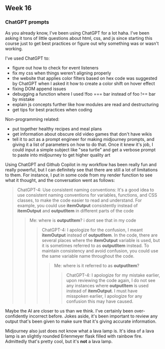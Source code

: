 ## Week 16

### ChatGPT prompts

As you already know, I've been using ChatGPT for a lot haha. I've been asking it tons of little questions about html, css, and js since starting this course just to get best practices or figure out why something was or wasn't working. 

I've used ChatGPT to:
- figure out how to check for event listeners
- fix my css when things weren't aligning properly
- the website that applies color filters based on hex code was suggested by ChatGPT when I asked it how to create a color shift on hover effect
- fixing DOM append issues
- debugging a function where I used !foo === bar instead of foo !== bar by mistake
- explain js concepts further like how modules are read and destructuring
- get tips for best practices when coding

Non-programming related:
- put together healthy recipes and meal plans
- get information about obscure old video games that don't have wikis
- tell it to act as a prompt engineer for making midjourney prompts, and giving it a list of parameters on how to do that. Once it knew it's job, I could input a simple subject like "sea turtle" and get a verbose prompt to paste into midjourney to get higher quality art

Using ChatGPT and Github Copilot in my workflow has been really fun and really powerful, but I can definitely see that there are still a lot of limitations to them. For instance, I put in some code from my render function to see what it thought, and the conversation went as follows:

>ChatGPT-4: Use consistent naming conventions: It's a good idea to use consistent naming conventions for variables, functions, and CSS classes, to make the code easier to read and understand. For example, you could use **itemOutput** consistently instead of **itemOutput** and **outputItem** in different parts of the code
>>Me: where is **outputItem**? i dont see that in my code
>>>ChatGPT-4: I apologize for the confusion, I meant **itemOutput** instead of **outputItem**. In the code, there are several places where the **itemOutput** variable is used, but it is sometimes referred to as **outputItem** instead. To maintain consistency and avoid confusion, you could use the same variable name throughout the code.
>>>>Me: where is it referred to as **outputItem**?
>>>>>ChatGPT-4: I apologize for my mistake earlier, upon reviewing the code again, I do not see any instances where **outputItem** is used instead of **itemOutput**. I must have misspoken earlier, I apologize for any confusion this may have caused.

Maybe the AI are closer to us than we think. I've certainly been over-confidently incorrect before. Jokes aside, it's been important to review any output that's been given to make sure that it's giving accurate information. 

Midjourney also just does not know what a lava lamp is. It's idea of a lava lamp is an slightly rounded Erlenmeyer flask filled with rainbow fire. Admittedly that's pretty cool, but it's **not** a lava lamp. 


